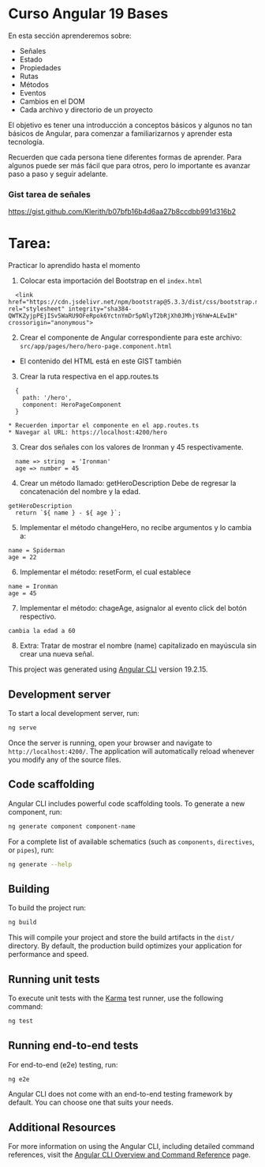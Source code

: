 # Curso Angular 19 Bases
En esta sección aprenderemos sobre:

* Señales
* Estado
* Propiedades
* Rutas
* Métodos
* Eventos
* Cambios en el DOM
* Cada archivo y directorio de un proyecto

El objetivo es tener una introducción a conceptos básicos y algunos no tan básicos de Angular, para comenzar a familiarizarnos y aprender esta tecnología.

Recuerden que cada persona tiene diferentes formas de aprender. Para algunos puede ser más fácil que para otros, pero lo importante es avanzar paso a paso y seguir adelante.


### Gist tarea de señales
https://gist.github.com/Klerith/b07bfb16b4d6aa27b8ccdbb991d316b2

# Tarea:
Practicar lo aprendido hasta el momento


  1. Colocar esta importación del Bootstrap en el `index.html`
```
  <link href="https://cdn.jsdelivr.net/npm/bootstrap@5.3.3/dist/css/bootstrap.min.css" rel="stylesheet" integrity="sha384-QWTKZyjpPEjISv5WaRU9OFeRpok6YctnYmDr5pNlyT2bRjXh0JMhjY6hW+ALEwIH" crossorigin="anonymous">
```

  2. Crear el componente de Angular correspondiente para este archivo:
  `src/app/pages/hero/hero-page.component.html`
  * El contenido del HTML está en este GIST también
   
  

  3. Crear la ruta respectiva en el app.routes.ts
  ```
    {
      path: '/hero',
      component: HeroPageComponent
    }
  ```
    * Recuerden importar el componente en el app.routes.ts
    * Navegar al URL: https://localhost:4200/hero


  3. Crear dos señales con los valores de Ironman y 45 respectivamente.
  ```
    name => string  = 'Ironman'
    age => number = 45
   ```

  4. Crear un método llamado: getHeroDescription
  Debe de regresar la concatenación del nombre y la edad.
  ```
  getHeroDescription
    return `${ name } - ${ age }`;
  ```

  5. Implementar el método changeHero, no recibe argumentos y lo cambia a:
  ```
  name = Spiderman
  age = 22
  ```

  6. Implementar el método: resetForm, el cual establece
  
  ```
  name = Ironman 
  age = 45
  ```
  7. Implementar el método: chageAge, asignalor al evento click del botón respectivo.
  ```
  cambia la edad a 60
  ```

  8. Extra:
  Tratar de mostrar el nombre (name) capitalizado en mayúscula sin crear una nueva señal.

  










This project was generated using [Angular CLI](https://github.com/angular/angular-cli) version 19.2.15.

## Development server

To start a local development server, run:

```bash
ng serve
```

Once the server is running, open your browser and navigate to `http://localhost:4200/`. The application will automatically reload whenever you modify any of the source files.

## Code scaffolding

Angular CLI includes powerful code scaffolding tools. To generate a new component, run:

```bash
ng generate component component-name
```

For a complete list of available schematics (such as `components`, `directives`, or `pipes`), run:

```bash
ng generate --help
```

## Building

To build the project run:

```bash
ng build
```

This will compile your project and store the build artifacts in the `dist/` directory. By default, the production build optimizes your application for performance and speed.

## Running unit tests

To execute unit tests with the [Karma](https://karma-runner.github.io) test runner, use the following command:

```bash
ng test
```

## Running end-to-end tests

For end-to-end (e2e) testing, run:

```bash
ng e2e
```

Angular CLI does not come with an end-to-end testing framework by default. You can choose one that suits your needs.

## Additional Resources

For more information on using the Angular CLI, including detailed command references, visit the [Angular CLI Overview and Command Reference](https://angular.dev/tools/cli) page.
